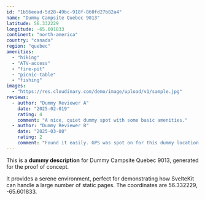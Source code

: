 ```yaml
---
id: "1b56eead-5d28-49bc-918f-860fd27b82a4"
name: "Dummy Campsite Quebec 9013"
latitude: 56.332229
longitude: -65.601833
continent: "north-america"
country: "canada"
region: "quebec"
amenities:
  - "hiking"
  - "ATV-access"
  - "fire-pit"
  - "picnic-table"
  - "fishing"
images:
  - "https://res.cloudinary.com/demo/image/upload/v1/sample.jpg"
reviews:
  - author: "Dummy Reviewer A"
    date: "2025-02-019"
    rating: 4
    comment: "A nice, quiet dummy spot with some basic amenities."
  - author: "Dummy Reviewer B"
    date: "2025-03-08"
    rating: 2
    comment: "Found it easily. GPS was spot on for this dummy location."
---
```


This is a **dummy description** for Dummy Campsite Quebec 9013, generated for the proof of concept.

It provides a serene environment, perfect for demonstrating how SvelteKit can handle a large number of static pages. The coordinates are 56.332229, -65.601833.
